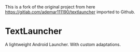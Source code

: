 This is a fork of the original project from here https://gitlab.com/ademar111190/textlauncher imported to Github.  
  
# TextLauncher
A lightweight Android Launcher. With custom adaptations.
